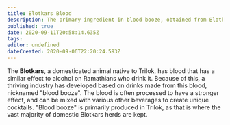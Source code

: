 ```yaml
---
title: Blotkars Blood
description: The primary ingredient in blood booze, obtained from Blotkars.
published: true
date: 2020-09-11T20:58:14.635Z
tags: 
editor: undefined
dateCreated: 2020-09-06T22:20:24.593Z
---
```


The **Blotkars**, a domesticated animal native to Trilok, has blood that has a similar effect to alcohol on Ramathians who drink it. Because of this, a thriving industry has developed based on drinks made from this blood, nicknamed "blood booze". The blood is often processed to have a stronger effect, and can be mixed with various other beverages to create unique cocktails. "Blood booze" is primarily produced in Trilok, as that is where the vast majority of domestic Blotkars herds are kept.